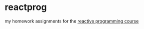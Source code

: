 reactprog
=========

 my homework assignments for the [reactive programming course](https://class.coursera.org/reactive-001/class)
